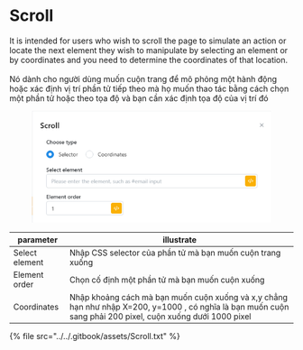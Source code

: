 # Scroll

It is intended for users who wish to scroll the page to simulate an action or locate the next element they wish to manipulate by selecting an element or by coordinates and you need to determine the coordinates of that location.\
\
Nó dành cho người dùng muốn cuộn trang để mô phỏng một hành động hoặc xác định vị trí phần tử tiếp theo mà họ muốn thao tác bằng cách chọn một phần tử hoặc theo tọa độ và bạn cần xác định tọa độ của vị trí đó

<figure><img src="../../.gitbook/assets/Scroll.png" alt=""><figcaption></figcaption></figure>

| parameter      | illustrate                                                                                                                                                   |
| -------------- | ------------------------------------------------------------------------------------------------------------------------------------------------------------ |
| Select element | Nhập CSS selector của phần tử mà bạn muốn cuộn trang xuống                                                                                                   |
| Element order  | Chọn cố định một phần tử mà bạn muốn cuộn xuống                                                                                                              |
| Coordinates    | Nhập khoảng cách mà bạn muốn cuộn xuống và x,y chẳng hạn như nhập X=200, y=1000 , có nghĩa là bạn muốn cuộn sang phải 200 pixel, cuộn xuống dưới 1000 pixel  |

{% file src="../../.gitbook/assets/Scroll.txt" %}
